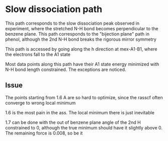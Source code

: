 # Slow dissociation path
This path corresponds to the slow dissociation peak observed in experiment, where the stretched N-H bond becomes perpendicular to the benzene plane. This path corresponds to the "bijection plane" path in phenol, although the 2nd N-H bond breaks the rigorous mirror symmetry

This path is accessed by going along the h direction at mex-A1-B1, where the electrons fall to the A1 state

Most data points along this path have their A1 state energy minimized with N-H bond length constrained. The exceptions are noticed.

## Issue
The points starting from 1.6 A are so hard to optimize, since the rasscf often converge to wrong local minimum

1.6 is the most pain in the ass. The local minimum there is just inevitable

1.7 can be done with the out of benzene plane angle of the 2nd H constrained to 0, although the true minimum should have it slightly above 0. The remaining force is 0.008, so be it

